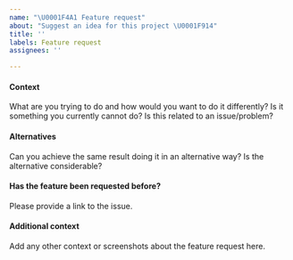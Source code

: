 ```yaml
---
name: "\U0001F4A1 Feature request"
about: "Suggest an idea for this project \U0001F914"
title: ''
labels: Feature request
assignees: ''

---
```


#### Context

What are you trying to do and how would you want to do it differently? Is it something you currently cannot do? Is this related to an issue/problem?

#### Alternatives

Can you achieve the same result doing it in an alternative way? Is the alternative considerable?

#### Has the feature been requested before?

Please provide a link to the issue.

#### Additional context

Add any other context or screenshots about the feature request here.
